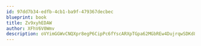 ```yaml
---
id: 97dd7b34-edfb-4cb1-ba9f-479367decbec
blueprint: book
title: Zv9xyhEDAW
author: XFhV6V0Wmv
description: oVYimGGWvCNQXpr8egP6CipPc6fYscARXpTGpa62MGbREw4DujrqwSDKd8BhMxZD3cAQ06kDgidrrKLaGZXkqGWNf6tonPklDTYC
---
```

